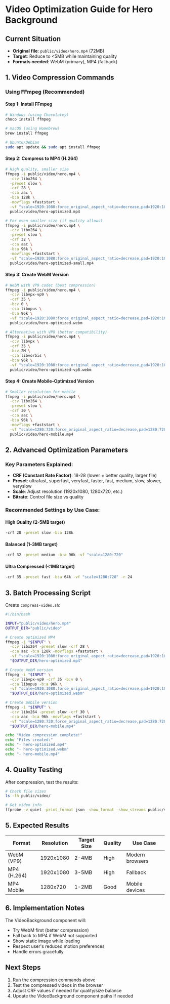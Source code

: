 # Video Optimization Guide for Hero Background

## Current Situation
- **Original file**: `public/video/hero.mp4` (72MB)
- **Target**: Reduce to <5MB while maintaining quality
- **Formats needed**: WebM (primary), MP4 (fallback)

## 1. Video Compression Commands

### Using FFmpeg (Recommended)

#### Step 1: Install FFmpeg
```bash
# Windows (using Chocolatey)
choco install ffmpeg

# macOS (using Homebrew)
brew install ffmpeg

# Ubuntu/Debian
sudo apt update && sudo apt install ffmpeg
```

#### Step 2: Compress to MP4 (H.264)
```bash
# High quality, smaller size
ffmpeg -i public/video/hero.mp4 \
  -c:v libx264 \
  -preset slow \
  -crf 28 \
  -c:a aac \
  -b:a 128k \
  -movflags +faststart \
  -vf "scale=1920:1080:force_original_aspect_ratio=decrease,pad=1920:1080:(ow-iw)/2:(oh-ih)/2" \
  public/video/hero-optimized.mp4

# For even smaller size (if quality allows)
ffmpeg -i public/video/hero.mp4 \
  -c:v libx264 \
  -preset slow \
  -crf 32 \
  -c:a aac \
  -b:a 96k \
  -movflags +faststart \
  -vf "scale=1920:1080:force_original_aspect_ratio=decrease,pad=1920:1080:(ow-iw)/2:(oh-ih)/2" \
  public/video/hero-optimized-small.mp4
```

#### Step 3: Create WebM Version
```bash
# WebM with VP9 codec (best compression)
ffmpeg -i public/video/hero.mp4 \
  -c:v libvpx-vp9 \
  -crf 35 \
  -b:v 0 \
  -c:a libopus \
  -b:a 96k \
  -vf "scale=1920:1080:force_original_aspect_ratio=decrease,pad=1920:1080:(ow-iw)/2:(oh-ih)/2" \
  public/video/hero-optimized.webm

# Alternative with VP8 (better compatibility)
ffmpeg -i public/video/hero.mp4 \
  -c:v libvpx \
  -crf 35 \
  -b:v 2M \
  -c:a libvorbis \
  -b:a 96k \
  -vf "scale=1920:1080:force_original_aspect_ratio=decrease,pad=1920:1080:(ow-iw)/2:(oh-ih)/2" \
  public/video/hero-optimized-vp8.webm
```

#### Step 4: Create Mobile-Optimized Version
```bash
# Smaller resolution for mobile
ffmpeg -i public/video/hero.mp4 \
  -c:v libx264 \
  -preset slow \
  -crf 30 \
  -c:a aac \
  -b:a 96k \
  -movflags +faststart \
  -vf "scale=1280:720:force_original_aspect_ratio=decrease,pad=1280:720:(ow-iw)/2:(oh-ih)/2" \
  public/video/hero-mobile.mp4
```

## 2. Advanced Optimization Parameters

### Key Parameters Explained:
- **CRF (Constant Rate Factor)**: 18-28 (lower = better quality, larger file)
- **Preset**: ultrafast, superfast, veryfast, faster, fast, medium, slow, slower, veryslow
- **Scale**: Adjust resolution (1920x1080, 1280x720, etc.)
- **Bitrate**: Control file size vs quality

### Recommended Settings by Use Case:

#### High Quality (2-5MB target)
```bash
-crf 28 -preset slow -b:a 128k
```

#### Balanced (1-3MB target)
```bash
-crf 32 -preset medium -b:a 96k -vf "scale=1280:720"
```

#### Ultra Compressed (<1MB target)
```bash
-crf 35 -preset fast -b:a 64k -vf "scale=1280:720" -r 24
```

## 3. Batch Processing Script

Create `compress-video.sh`:
```bash
#!/bin/bash

INPUT="public/video/hero.mp4"
OUTPUT_DIR="public/video"

# Create optimized MP4
ffmpeg -i "$INPUT" \
  -c:v libx264 -preset slow -crf 28 \
  -c:a aac -b:a 128k -movflags +faststart \
  -vf "scale=1920:1080:force_original_aspect_ratio=decrease,pad=1920:1080:(ow-iw)/2:(oh-ih)/2" \
  "$OUTPUT_DIR/hero-optimized.mp4"

# Create WebM version
ffmpeg -i "$INPUT" \
  -c:v libvpx-vp9 -crf 35 -b:v 0 \
  -c:a libopus -b:a 96k \
  -vf "scale=1920:1080:force_original_aspect_ratio=decrease,pad=1920:1080:(ow-iw)/2:(oh-ih)/2" \
  "$OUTPUT_DIR/hero-optimized.webm"

# Create mobile version
ffmpeg -i "$INPUT" \
  -c:v libx264 -preset slow -crf 30 \
  -c:a aac -b:a 96k -movflags +faststart \
  -vf "scale=1280:720:force_original_aspect_ratio=decrease,pad=1280:720:(ow-iw)/2:(oh-ih)/2" \
  "$OUTPUT_DIR/hero-mobile.mp4"

echo "Video compression complete!"
echo "Files created:"
echo "- hero-optimized.mp4"
echo "- hero-optimized.webm" 
echo "- hero-mobile.mp4"
```

## 4. Quality Testing

After compression, test the results:
```bash
# Check file sizes
ls -lh public/video/

# Get video info
ffprobe -v quiet -print_format json -show_format -show_streams public/video/hero-optimized.mp4
```

## 5. Expected Results

| Format | Resolution | Target Size | Quality | Use Case |
|--------|------------|-------------|---------|----------|
| WebM (VP9) | 1920x1080 | 2-4MB | High | Modern browsers |
| MP4 (H.264) | 1920x1080 | 3-5MB | High | Fallback |
| MP4 Mobile | 1280x720 | 1-2MB | Good | Mobile devices |

## 6. Implementation Notes

The VideoBackground component will:
- Try WebM first (better compression)
- Fall back to MP4 if WebM not supported
- Show static image while loading
- Respect user's reduced motion preferences
- Handle errors gracefully

## Next Steps

1. Run the compression commands above
2. Test the compressed videos in the browser
3. Adjust CRF values if needed for quality/size balance
4. Update the VideoBackground component paths if needed
